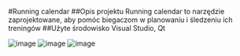#Running calendar
##Opis projektu
Running calendar to narzędzie zaprojektowane, aby pomóc biegaczom w planowaniu i śledzeniu ich treningów
##Użyte środowisko
Visual Studio, Qt

![image](https://github.com/YeL1zaveta/Python_project_Running_calendar/assets/149685440/17339f8c-d14d-42f0-9115-5d25b792dd72)
![image](https://github.com/YeL1zaveta/Python_project_Running_calendar/assets/149685440/74bfc7d5-a1f7-4e67-bd65-a2b55650a062)
![image](https://github.com/YeL1zaveta/Python_project_Running_calendar/assets/149685440/3bf38250-b884-4b0a-94be-9e7b30985ce2)
